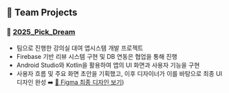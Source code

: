 ## 💼 Team Projects

### 🔗 [2025_Pick_Dream](https://github.com/Dhuns/2025_Pick_Dream)
- 팀으로 진행한 강의실 대여 앱시스템 개발 프로젝트
- Firebase 기반 리뷰 시스템 구현 및 DB 연동은 협업을 통해 진행
- Android Studio와 Kotlin을 활용하여 앱의 UI 화면과 사용자 기능을 구현
- 사용자 흐름 및 주요 화면 초안을 기획했고, 이후 디자이너가 이를 바탕으로 최종 UI 디자인 완성
➡️ [📐 Figma 최종 디자인 보기](https://www.figma.com/design/cvx849ZLcJLFTBEVhf2dFb/PickDream_%EA%B5%90%EB%82%B4-%EA%B0%95%EC%9D%98%EC%8B%A4-%EB%8C%80%EC%97%AC-%EC%8B%9C%EC%8A%A4%ED%85%9C?node-id=0-1&t=YK3did2czUTXMTYR-1))
